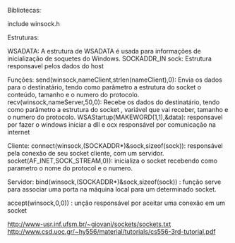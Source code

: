 Bibliotecas:

include winsock.h

Estruturas:

WSADATA: A estrutura de WSADATA é usada para informações de inicialização de soquetes do Windows.
SOCKADDR_IN sock: Estrutura responsavel pelos dados do host

Funções:
send(winsock,nameClient,strlen(nameClient),0): Envia os dados para o destinatário, tendo como parâmetro a estrutura do socket o conteúdo, tamanho e o numero do protocolo.
recv(winsock,nameServer,50,0): Recebe os dados do destinatário, tendo como parâmetro a estrutura do socket , variável que vai receber, tamanho e o numero do protocolo.
WSAStartup(MAKEWORD(1,1),&data): responsavel por fazer o windows iniciar a dll e ocx responsável por comunicação na internet

Cliente:
connect(winsock,(SOCKADDR*)&sock,sizeof(sock)): responsável pela conexão de seu socket cliente, com um servidor.
socket(AF_INET,SOCK_STREAM,0)): inicializa o socket recebendo como parametro o nome do protocol e o numero.

Servidor:
bind(winsock,(SOCKADDR*)&sock,sizeof(sock)) : função serve para associar uma porta na máquina local para um determinado socket.

accept(winsock,0,0)) : unção responsável por aceitar uma conexão em um socket

http://www-usr.inf.ufsm.br/~giovani/sockets/sockets.txt
http://www.csd.uoc.gr/~hy556/material/tutorials/cs556-3rd-tutorial.pdf
